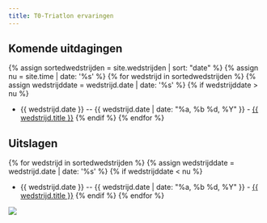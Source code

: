 ```yaml
---
title: T0-Triatlon ervaringen
---
```

## Komende uitdagingen
{% assign sortedwedstrijden = site.wedstrijden | sort: "date" %}
{% assign nu = site.time | date: '%s' %}
{% for wedstrijd in sortedwedstrijden %}
{% assign wedstrijddate = wedstrijd.date | date: '%s' %}
{% if wedstrijddate > nu %}
* {{ wedstrijd.date }} -- {{ wedstrijd.date | date: "%a, %b %d, %Y" }} - <a href="{{ wedstrijd.url }}">{{ wedstrijd.title }}</a>
{% endif %}
{% endfor %}

## Uitslagen
{% for wedstrijd in sortedwedstrijden %}
{% assign wedstrijddate = wedstrijd.date | date: '%s' %}
{% if wedstrijddate < nu %}
* {{ wedstrijd.date }} -- {{ wedstrijd.date | date: "%a, %b %d, %Y" }} - <a href="{{ wedstrijd.url }}">{{ wedstrijd.title }}</a>
{% endif %}
{% endfor %}

<img src="//res.cloudinary.com/pdk/dpr_auto,f_auto,q_auto,w_auto:150:900/IMG_3854_rbwtfg" sizes="100vw">
